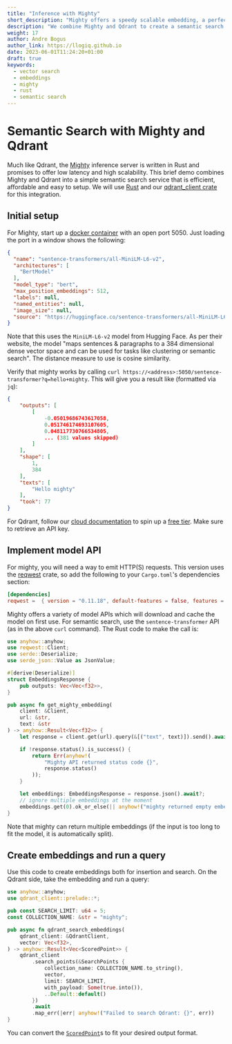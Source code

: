 ```yaml
---
title: "Inference with Mighty"
short_description: "Mighty offers a speedy scalable embedding, a perfect fit for the speedy scalable Qdrant search. Let's combine them!"
description: "We combine Mighty and Qdrant to create a semantic search service in Rust with just a few lines of code."
weight: 17
author: Andre Bogus
author_link: https://llogiq.github.io
date: 2023-06-01T11:24:20+01:00
draft: true
keywords:
  - vector search
  - embeddings
  - mighty
  - rust
  - semantic search
---
```


# Semantic Search with Mighty and Qdrant

Much like Qdrant, the [Mighty](https://max.io/) inference server is written in Rust and promises to offer low latency and high scalability. This brief demo combines Mighty and Qdrant into a simple semantic search service that is efficient, affordable and easy to setup. We will use [Rust](https://rust-lang.org) and our [qdrant\_client crate](https://docs.rs/qdrant_client) for this integration.

## Initial setup

For Mighty, start up a [docker container](https://hub.docker.com/layers/maxdotio/mighty-sentence-transformers/0.9.9/images/sha256-0d92a89fbdc2c211d927f193c2d0d34470ecd963e8179798d8d391a4053f6caf?context=explore) with an open port 5050. Just loading the port in a window shows the following:

```json
{
  "name": "sentence-transformers/all-MiniLM-L6-v2",
  "architectures": [
    "BertModel"
  ],
  "model_type": "bert",
  "max_position_embeddings": 512,
  "labels": null,
  "named_entities": null,
  "image_size": null,
  "source": "https://huggingface.co/sentence-transformers/all-MiniLM-L6-v2"
}
```

Note that this uses the `MiniLM-L6-v2` model from Hugging Face. As per their website, the model "maps sentences & paragraphs to a 384 dimensional dense vector space and can be used for tasks like clustering or semantic search". The distance measure to use is cosine similarity.

Verify that mighty works by calling `curl https://<address>:5050/sentence-transformer?q=hello+mighty`. This will give you a result like (formatted via `jq`):

```json
{
    "outputs": [
        [
            -0.05019686743617058,
            0.051746174693107605,
            0.048117730766534805,
            ... (381 values skipped)
        ]
    ],
    "shape": [
        1,
        384
    ],
    "texts": [
        "Hello mighty"
    ],
    "took": 77
}
```

For Qdrant, follow our [cloud documentation](/documentation/cloud/cloud-quick-start/) to spin up a [free tier](https://cloud.qdrant.io/). Make sure to retrieve an API key.

## Implement model API

For mighty, you will need a way to emit HTTP(S) requests. This version uses the [reqwest](https://docs.rs/reqwest) crate, so add the following to your `Cargo.toml`'s dependencies section:

```toml
[dependencies]
reqwest =  { version = "0.11.18", default-features = false, features = ["json", "rustls-tls"] }
```

Mighty offers a variety of model APIs which will download and cache the model on first use. For semantic search, use the `sentence-transformer` API (as in the above `curl` command). The Rust code to make the call is:

```rust
use anyhow::anyhow;
use reqwest::Client;
use serde::Deserialize;
use serde_json::Value as JsonValue;

#[derive(Deserialize)]
struct EmbeddingsResponse {
    pub outputs: Vec<Vec<f32>>,
}

pub async fn get_mighty_embedding(
    client: &Client,
    url: &str,
    text: &str
) -> anyhow::Result<Vec<f32>> {
    let response = client.get(url).query(&[("text", text)]).send().await?;

    if !response.status().is_success() {
        return Err(anyhow!(
            "Mighty API returned status code {}",
            response.status()
        ));
    }

    let embeddings: EmbeddingsResponse = response.json().await?;
    // ignore multiple embeddings at the moment
    embeddings.get(0).ok_or_else(|| anyhow!("mighty returned empty embedding"))
}
```

Note that mighty can return multiple embeddings (if the input is too long to fit the model, it is automatically split).

## Create embeddings and run a query

Use this code to create embeddings both for insertion and search. On the Qdrant side, take the embedding and run a query:

```rust
use anyhow::anyhow;
use qdrant_client::prelude::*;

pub const SEARCH_LIMIT: u64 = 5;
const COLLECTION_NAME: &str = "mighty";

pub async fn qdrant_search_embeddings(
    qdrant_client: &QdrantClient,
    vector: Vec<f32>,
) -> anyhow::Result<Vec<ScoredPoint>> {
    qdrant_client
        .search_points(&SearchPoints {
            collection_name: COLLECTION_NAME.to_string(),
            vector,
            limit: SEARCH_LIMIT,
            with_payload: Some(true.into()),
            ..Default::default()
        })
        .await
        .map_err(|err| anyhow!("Failed to search Qdrant: {}", err))
}
```

You can convert the [`ScoredPoint`](https://docs.rs/qdrant-client/latest/qdrant_client/qdrant/struct.ScoredPoint.html)s to fit your desired output format.